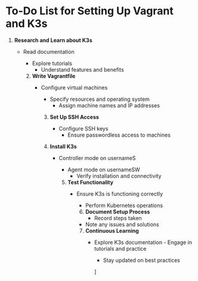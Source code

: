 # To-Do List for Setting Up Vagrant and K3s

1. **Research and Learn about K3s**
   - Read documentation
      - Explore tutorials
         - Understand features and benefits

	 2. **Write Vagrantfile**
	    - Configure virtual machines
	       - Specify resources and operating system
	          - Assign machine names and IP addresses

		  3. **Set Up SSH Access**
		     - Configure SSH keys
		        - Ensure passwordless access to machines

			4. **Install K3s**
			   - Controller mode on usernameS
			      - Agent mode on usernameSW
			         - Verify installation and connectivity

				 5. **Test Functionality**
				    - Ensure K3s is functioning correctly
				       - Perform Kubernetes operations

				       6. **Document Setup Process**
				          - Record steps taken
					     - Note any issues and solutions

					     7. **Continuous Learning**
					        - Explore K3s documentation
						   - Engage in tutorials and practice
						      - Stay updated on best practices

						      ]
